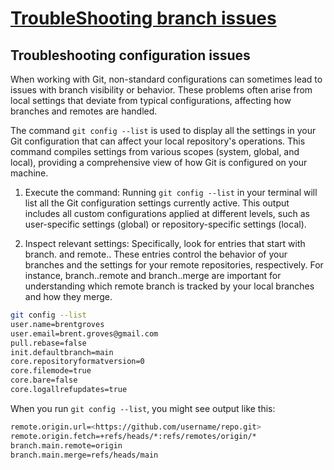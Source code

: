 # **[TroubleShooting branch issues](https://graphite.dev/guides/git-branch-not-showing-all-branches)**

## Troubleshooting configuration issues

When working with Git, non-standard configurations can sometimes lead to issues with branch visibility or behavior. These problems often arise from local settings that deviate from typical configurations, affecting how branches and remotes are handled.

The command `git config --list` is used to display all the settings in your Git configuration that can affect your local repository's operations. This command compiles settings from various scopes (system, global, and local), providing a comprehensive view of how Git is configured on your machine.

1. Execute the command: Running `git config --list` in your terminal will list all the Git configuration settings currently active. This output includes all custom configurations applied at different levels, such as user-specific settings (global) or repository-specific settings (local).

2. Inspect relevant settings: Specifically, look for entries that start with branch. and remote.. These entries control the behavior of your branches and the settings for your remote repositories, respectively. For instance, branch.<branchname>.remote and branch.<branchname>.merge are important for understanding which remote branch is tracked by your local branches and how they merge.

```bash
git config --list
user.name=brentgroves
user.email=brent.groves@gmail.com
pull.rebase=false
init.defaultbranch=main
core.repositoryformatversion=0
core.filemode=true
core.bare=false
core.logallrefupdates=true
```

When you run `git config --list`, you might see output like this:

```bash
remote.origin.url=<https://github.com/username/repo.git>
remote.origin.fetch=+refs/heads/*:refs/remotes/origin/*
branch.main.remote=origin
branch.main.merge=refs/heads/main
```
